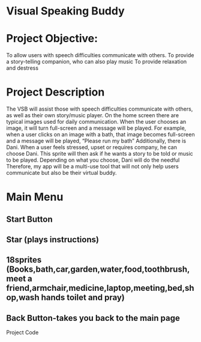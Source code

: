 # Visual Speaking Buddy


# Project Objective: 
To allow users with speech difficulties communicate with others. 
To provide a story-telling companion, who can also play music
To provide relaxation and destress


# Project Description
The VSB will assist those with speech difficulties communicate with others, as well as their own story/music player. On the home screen there are typical images used for daily communication. When the user chooses an image, it will turn full-screen and a message will be played. For example, when a user clicks on an image with a bath, that image becomes full-screen and a message will be played, “Please run my bath”
Additionally, there is Dani. When a user feels stressed, upset or requires company, he can choose Dani. This sprite will then ask if he wants a story to be told or music to be played. Depending on what you choose, Dani will do the needful
Therefore, my app will be a multi-use tool that will not only help users communicate but also be their virtual buddy.

# Main Menu
## Start Button 
## Star (plays instructions)
## 18sprites (Books,bath,car,garden,water,food,toothbrush,meet a friend,armchair,medicine,laptop,meeting,bed,shop,wash hands toilet and pray)
## Back Button-takes you back to the main page

Project Code



